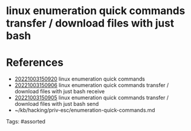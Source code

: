 # linux enumeration quick commands transfer / download files with just bash

# References
- [20221003150920](/zet/20221003150920/) linux enumeration quick commands
- [20221003150906](/zet/20221003150906/) linux enumeration quick commands transfer / download files with just bash receive
- [20221003150905](/zet/20221003150905/) linux enumeration quick commands transfer / download files with just bash send
- ~/kb/hacking/priv-esc/enumeration-quick-commands.md

Tags:
    #assorted

